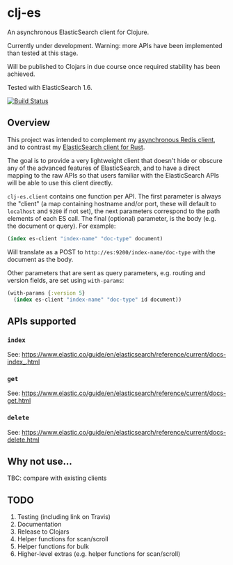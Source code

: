 # clj-es

An asynchronous ElasticSearch client for Clojure.

Currently under development.  Warning: more APIs have been implemented than tested at this stage.

Will be published to Clojars in due course once required stability has been achieved.

Tested with ElasticSearch 1.6.

[![Build Status](https://travis-ci.org/benashford/clj-es.svg?branch=master)](https://travis-ci.org/benashford/clj-es)

## Overview

This project was intended to complement my [asynchronous Redis client](https://github.com/benashford/redis-async), and to contrast my [ElasticSearch client for Rust](https://github.com/benashford/rs-es).

The goal is to provide a very lightweight client that doesn't hide or obscure any of the advanced features of ElasticSearch, and to have a direct mapping to the raw APIs so that users familiar with the ElasticSearch APIs will be able to use this client directly.

`clj-es.client` contains one function per API.  The first parameter is always the "client" (a map containing hostname and/or port, these will default to `localhost` and `9200` if not set), the next parameters correspond to the path elements of each ES call.  The final (optional) parameter, is the body (e.g. the document or query). For example:

```clojure
(index es-client "index-name" "doc-type" document)
```

Will translate as a POST to `http://es:9200/index-name/doc-type` with the document as the body.

Other parameters that are sent as query parameters, e.g. routing and version fields, are set using `with-params`:

```clojure
(with-params {:version 5}
  (index es-client "index-name" "doc-type" id document))
```

## APIs supported

### `index`

See: https://www.elastic.co/guide/en/elasticsearch/reference/current/docs-index_.html

### `get`

See: https://www.elastic.co/guide/en/elasticsearch/reference/current/docs-get.html

### `delete`

See: https://www.elastic.co/guide/en/elasticsearch/reference/current/docs-delete.html

## Why not use...

TBC: compare with existing clients

## TODO

1. Testing (including link on Travis)
2. Documentation
3. Release to Clojars
4. Helper functions for scan/scroll
5. Helper functions for bulk
6. Higher-level extras (e.g. helper functions for scan/scroll)

